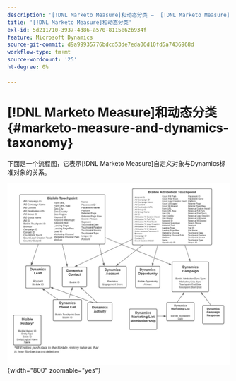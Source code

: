```yaml
---
description: '[!DNL Marketo Measure]和动态分类 —  [!DNL Marketo Measure]'
title: '[!DNL Marketo Measure]和动态分类'
exl-id: 5d211710-3937-4d86-a570-8115e62b934f
feature: Microsoft Dynamics
source-git-commit: d9a99935776bdcd53de7eda06d10fd5a7436968d
workflow-type: tm+mt
source-wordcount: '25'
ht-degree: 0%

---
```


# [!DNL Marketo Measure]和动态分类 {#marketo-measure-and-dynamics-taxonomy}

下面是一个流程图，它表示[!DNL Marketo Measure]自定义对象与Dynamics标准对象的关系。
 

![](assets/marketo-measure-and-dynamics-taxonomy-1.png){width="800" zoomable="yes"}
